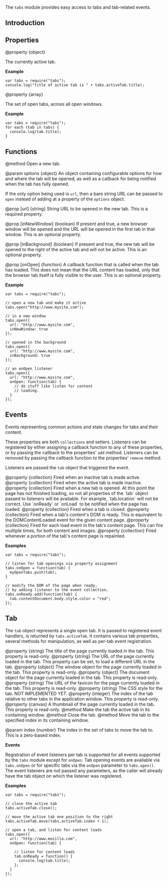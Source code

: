 <!-- contributed by Dietrich Ayala [dietrich@mozilla.com]  -->

The `tabs` module provides easy access to tabs and tab-related events.

Introduction
------------

Properties
----------

<api name="activeTab">
@property {object}

The currently active tab.
</api>

**Example**

    var tabs = require("tabs");
    console.log("title of active tab is " + tabs.activeTab.title);

<api name="tabs">
@property {array}

The set of open tabs, across all open windows.
</api>

**Example**

    var tabs = require("tabs");
    for each (tab in tabs) {
      console.log(tab.title);
    }

Functions
---------

<api name="open">
@method
Open a new tab.

@param options {object}
An object containing configurable options for how and where the tab will be
opened, as well as a callback for being notified when the tab has fully opened.

If the only option being used is `url`, then a bare string URL can be passed to
`open` instead of adding at a property of the `options` object.

@prop [url] {string}
String URL to be opened in the new tab.
This is a required property.

@prop [inNewWindow] {boolean}
If present and true, a new browser window will be opened and the URL will be
opened in the first tab in that window. This is an optional property.

@prop [inBackground] {boolean}
If present and true, the new tab will be opened to the right of the active tab
and will not be active. This is an optional property.

@prop [onOpen] {function}
A callback function that is called when the tab has loaded. This does not mean
that the URL content has loaded, only that the browser tab itself is fully
visible to the user. This is an optional property.

</api>

**Example**

    var tabs = require("tabs");

    // open a new tab and make it active
    tabs.open("http://www.mysite.com");

    // in a new window
    tabs.open({
      url: "http://www.mysite.com",
      inNewWindow: true
    });

    // opened in the background
    tabs.open({
      url: "http://www.mysite.com",
      inBackground: true
    });

    // an onOpen listener
    tabs.open({
      url: "http://www.mysite.com",
      onOpen: function(tab) {
        // do stuff like listen for content
        // loading.
      }
    });

Events
------

Events representing common actions and state changes for tabs and their content.

These properties are both `collections` and setters. Listeners can be registered
by either assigning a callback function to any of these properties, or by
passing the callback to the properties' `add` method.  Listeners can be removed
by passing the callback function to the properties' `remove` method.

Listeners are passed the `tab` object that triggered the event.

<api name="onActivate">
@property {collection}
Fired when an inactive tab is made active.
</api>

<api name="onDeactivate">
@property {collection}
Fired when the active tab is made inactive.
</api>

<api name="onOpen">
@property {collection}
Fired when a new tab is opened. At this point the page has not finished loading,
so not all properties of the `tab` object passed to listeners will be available.
For example, `tab.location` will not be correct. Use `onReady` or `onLoad` to be
notified when the page has loaded.
</api>

<api name="onClose">
@property {collection}
Fired when a tab is closed.
</api>

<api name="onReady">
@property {collection}
Fired when a tab's content's DOM is ready.
This is equivalent to the DOMContentLoaded event
for the given content page.
</api>

<api name="onLoad">
@property {collection}
Fired for each load event in the tab's content page.
This can fire multiple times, for both content and images.
</api>

<api name="onPaint">
@property {collection}
Fired whenever a portion of the tab's content page is repainted.
</api>

**Examples**

    var tabs = require("tabs");

    // listen for tab openings via property assignment
    tabs.onOpen = function(tab) {
      myOpenTabs.push(tab);
    }

    // modify the DOM of the page when ready,
    // by adding listener to the event collection.
    tabs.onReady.add(function(tab) {
      tab.contentDocument.body.style.color = "red";
    });

Tab
----

The `tab` object represents a single open tab. It is passed to registered
event handlers, is returned by `tabs.activeTab`. It contains various tab
properties, several methods for manipulation, as well as per-tab event
registration.

<api name="title">
@property {string}
The title of the page currently loaded in the tab.
This property is read-only.
</api>

<api name="location">
@property {string}
The URL of the page currently loaded in the tab.
This property can be set, to load a different URL in the tab.
</api>

<api name="contentWindow">
@property {object}
The window object for the page currently loaded in the tab.
This property is read-only.
</api>

<api name="contentDocument">
@property {object}
The document object for the page currently loaded in the tab.
This property is read-only.
</api>

<api name="favicon">
@property {string}
The URL of the favicon for the page currently loaded in the tab.
This property is read-only.
</api>

<api name="style">
@property {string}
The CSS style for the tab. NOT IMPLEMENTED YET.
</api>

<api name="index">
@property {integer}
The index of the tab relative to other tabs in the application window.
This property is read-only.
</api>

<api name="thumbnail">
@property {canvas}
A thumbnail of the page currently loaded in the tab.
This property is read-only.
</api>

<api name="activate">
@method 
Make the tab the active tab in its containing window.
</api>

<api name="close">
@method 
Close the tab.
</api>

<api name="move">
@method 
Move the tab to the specified index in its containing window.

@param index {number}
The index in the set of tabs to move the tab to. This is a zero-based index.
</api>

**Events**

Registration of event listeners per tab is supported for all events supported by
the `tabs` module except for `onOpen`. Tab opening events are available via
`tabs.onOpen` or for specific tabs via the `onOpen` parameter to `tabs.open()`.
The event listeners are not passed any parameters, as the caller will already
have the tab object on which the listener was registered.

**Examples**

    var tabs = require("tabs");

    // close the active tab
    tabs.activeTab.close();

    // move the active tab one position to the right
    tabs.activeTab.move(tabs.activeTab.index + 1);

    // open a tab, and listen for content loads
    tabs.open({
      url: "http://www.mozilla.com",
      onOpen: function(tab) {

        // listen for content loads
        tab.onReady = function() {
          console.log(tab.title);
        };
      }
    });
